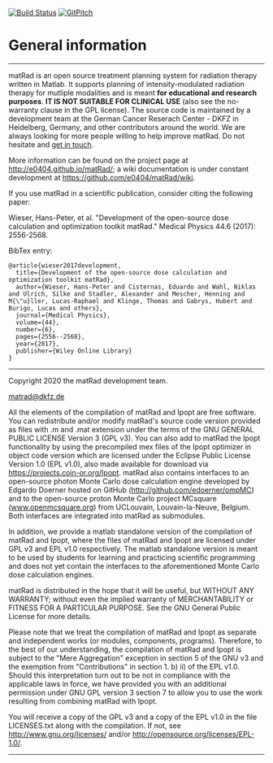 [![Build Status](https://travis-ci.org/e0404/matRad.svg?branch=dev_varRBErobOpt)](https://travis-ci.org/e0404/matRad)
[![GitPitch](https://gitpitch.com/assets/badge.svg)](https://gitpitch.com/e0404/matRad/dev) 

# General information

---

matRad is an open source treatment planning system for radiation therapy written in Matlab. It supports planning of intensity-modulated radiation therapy for mutliple modalities and is meant **for educational and research purposes**. **IT IS NOT SUITABLE FOR CLINICAL USE** (also see the no-warranty clause in the GPL license). The source code is maintained by a development team at the German Cancer Reserach Center - DKFZ in Heidelberg, Germany, and other contributors around the world. We are always looking for more people willing to help improve matRad. Do not hesitate and [get in touch](mailto:contact@matRad.org).

More information can be found on the project page  at <http://e0404.github.io/matRad/>; a wiki documentation is under constant development at <https://github.com/e0404/matRad/wiki>.

If you use matRad in a scientific publication, consider citing the following paper:

Wieser, Hans-Peter, et al. "Development of the open-source dose calculation and optimization toolkit matRad." Medical Physics 44.6 (2017): 2556-2568.

BibTex entry:
```
@article{wieser2017development,
  title={Development of the open-source dose calculation and optimization toolkit matRad},
  author={Wieser, Hans-Peter and Cisternas, Eduardo and Wahl, Niklas and Ulrich, Silke and Stadler, Alexander and Mescher, Henning and M{\"u}ller, Lucas-Raphael and Klinge, Thomas and Gabrys, Hubert and Burigo, Lucas and others},
  journal={Medical Physics},
  volume={44},
  number={6},
  pages={2556--2568},
  year={2017},
  publisher={Wiley Online Library}
}
```

---

Copyright 2020 the matRad development team. 

matrad@dkfz.de

All the elements of the compilation of matRad and Ipopt are free software. You can redistribute and/or modify matRad's source code version provided as files with .m and .mat extension under the terms of the GNU GENERAL PUBLIC LICENSE Version 3 (GPL v3). You can also add to matRad the Ipopt functionality by using the precompiled mex files of the Ipopt optimizer in object code version which are licensed under the Eclipse Public License Version 1.0 (EPL v1.0), also made available for download via https://projects.coin-or.org/Ipopt.
matRad also contains interfaces to an open-source photon Monte Carlo dose calculation engine developed by Edgardo Doerner hosted on GitHub (http://github.com/edoerner/ompMC) and to the open-source proton Monte Carlo project MCsquare (www.openmcsquare.org) from UCLouvain, Louvain-la-Neuve, Belgium. Both interfaces are integrated into matRad as submodules.

In addition, we provide a matlab standalone version of the compilation of matRad and Ipopt, where the files of matRad and Ipopt are licensed under GPL v3 and EPL v1.0 respectively. The matlab standalone version is meant to be used by students for learning and practicing scientific programming and does not yet contain the interfaces to the aforementioned Monte Carlo dose calculation engines.

matRad is distributed in the hope that it will be useful, but WITHOUT ANY WARRANTY; without even the implied warranty of MERCHANTABILITY or FITNESS FOR A PARTICULAR PURPOSE. See the GNU General Public License for more details.

Please note that we treat the compilation of matRad and Ipopt as separate and independent works (or modules, components, programs). Therefore, to the best of our understanding, the compilation of matRad and Ipopt is subject to the "Mere Aggregation" exception in section 5 of the GNU v3 and the exemption from "Contributions" in section 1. b) ii) of the EPL v1.0. Should this interpretation turn out to be not in compliance with the applicable laws in force, we have provided you with an additional permission under GNU GPL version 3 section 7 to allow you to use the work resulting from combining matRad with Ipopt.

You will receive a copy of the GPL v3  and a copy of the EPL v1.0 in the file LICENSES.txt along with the compilation. If not, see http://www.gnu.org/licenses/ and/or http://opensource.org/licenses/EPL-1.0/.

---
